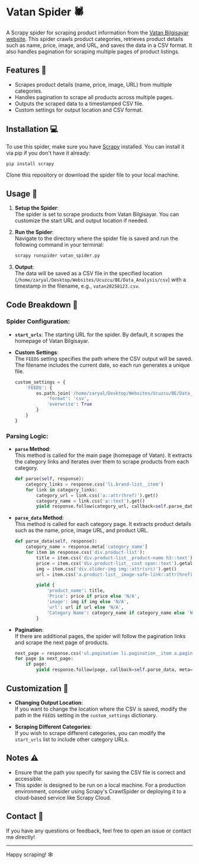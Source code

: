 
# Vatan Spider 🕷️

A Scrapy spider for scraping product information from the [Vatan Bilgisayar website](https://www.vatanbilgisayar.com/). This spider crawls product categories, retrieves product details such as name, price, image, and URL, and saves the data in a CSV format. It also handles pagination for scraping multiple pages of product listings.

## Features 🌟

- Scrapes product details (name, price, image, URL) from multiple categories.
- Handles pagination to scrape all products across multiple pages.
- Outputs the scraped data to a timestamped CSV file.
- Custom settings for output location and CSV format.

## Installation 💻

To use this spider, make sure you have [Scrapy](https://scrapy.org/) installed. You can install it via pip if you don't have it already:

```bash
pip install scrapy
```

Clone this repository or download the spider file to your local machine.

## Usage 🚀

1. **Setup the Spider**:  
   The spider is set to scrape products from Vatan Bilgisayar. You can customize the start URL and output location if needed.

2. **Run the Spider**:  
   Navigate to the directory where the spider file is saved and run the following command in your terminal:

   ```bash
   scrapy runspider vatan_spider.py
   ```

3. **Output**:  
   The data will be saved as a CSV file in the specified location (`/home/zaryal/Desktop/Websites/Ucuzcu/BE/Data_Analysis/csv`) with a timestamp in the filename, e.g., `vatan20250123.csv`.

## Code Breakdown 📝

### Spider Configuration:

- **`start_urls`**: The starting URL for the spider. By default, it scrapes the homepage of Vatan Bilgisayar.
  
- **Custom Settings**:  
  The `FEEDS` setting specifies the path where the CSV output will be saved. The filename includes the current date, so each run generates a unique file.

  ```python
  custom_settings = {
      'FEEDS': {
          os.path.join('/home/zaryal/Desktop/Websites/Ucuzcu/BE/Data_Analysis/csv', f'vatan{datetime.now().strftime("%Y%m%d")}.csv'): {
              'format': 'csv',
              'overwrite': True
          }
      }
  }
  ```

### Parsing Logic:

- **`parse` Method**:  
  This method is called for the main page (homepage of Vatan). It extracts the category links and iterates over them to scrape products from each category.

  ```python
  def parse(self, response):
      category_links = response.css('li.brand-list__item')
      for link in category_links:
          category_url = link.css('a::attr(href)').get()
          category_name = link.css('a::text').get()
          yield response.follow(category_url, callback=self.parse_data, meta={'category_name': category_name})
  ```

- **`parse_data` Method**:  
  This method is called for each category page. It extracts product details such as the name, price, image URL, and product URL.

  ```python
  def parse_data(self, response):
      category_name = response.meta['category_name']
      for item in response.css('div.product-list'):
          title = item.css('div.product-list__product-name h3::text').get()
          price = item.css('div.product-list__cost span::text').getall()
          img = item.css('div.slider-img img::attr(src)').get()
          url = item.css('a.product-list__image-safe-link::attr(href)').get()

          yield {
              'product_name': title,
              'Price': price if price else 'N/A',
              'image': img if img else 'N/A',
              'url': url if url else 'N/A',
              'Category Name': category_name if category_name else 'N/A'
          }
  ```

- **Pagination**:  
  If there are additional pages, the spider will follow the pagination links and scrape the next page of products.

  ```python
  next_page = response.css('ul.pagination li.pagination__item a.pagination__content::attr(href)').extract()
  for page in next_page:
      if page:
          yield response.follow(page, callback=self.parse_data, meta={'category_name': category_name})
  ```

## Customization 🔧

- **Changing Output Location**:  
  If you want to change the location where the CSV is saved, modify the path in the `FEEDS` setting in the `custom_settings` dictionary.
  
- **Scraping Different Categories**:  
  If you wish to scrape different categories, you can modify the `start_urls` list to include other category URLs.

## Notes ⚠️

- Ensure that the path you specify for saving the CSV file is correct and accessible.
- This spider is designed to be run on a local machine. For a production environment, consider using Scrapy's CrawlSpider or deploying it to a cloud-based service like Scrapy Cloud.


## Contact 📧

If you have any questions or feedback, feel free to open an issue or contact me directly!

---

Happy scraping! 🕸️

